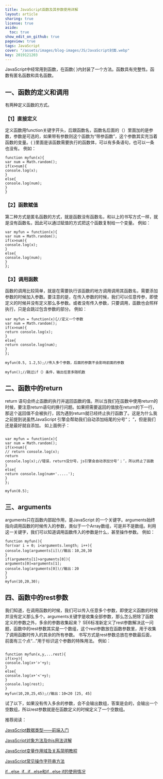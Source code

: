 ```yaml
---
title: JavaScript函数及其参数使用详解
layout: article
sharing: true
license: true
aside:
  toc: true
show_edit_on_github: true
pageview: true
tags: JavaScript
cover: "/assets/images/blog-images/JS/JavaScript封面.webp"
key: 2019121203
---
```


JavaScript中经常用到函数，在函数{ }内封装了一个方法。函数具有完整性。函数有匿名函数和具名函数。

## 一、函数的定义和调用

有两种定义函数的方式。

### 【1】直接定义

定义函数用function关键字开头，后跟函数名，函数名后面的（）里面加的是参数，参数是可选的，如果带有参数则这个函数为“带参函数”，这个参数其实充当着函数的变量。{ }里面是该函数需要执行的函数体，可以有多条语句，也可以一条也没有。
例如：
```
function myfun(x){
var num = Math.random();
if(x>num){
console.log(x);
}
else{
console.log(num);
}
}
```


### 【2】函数赋值

第二种方式是匿名函数的方式，就是函数没有函数名，和以上的书写方式一样，就是没有函数名，因此可以通过赋值的方式把这个函数复制给一个变量。
例如：

```
var myfun = function(x){
var num = Math.random();
if(x>num){
console.log(x);
}
else{
console.log(num);
}
};
```


### 【3】调用函数

函数的调用比较简单，就是在需要执行该函数的地方调用调用其函数名，需要添加参数的时候加入参数。要注意的是，在传入参数的时候，我们可以任意传参，即使定义的时候并没有定义那么多参数。或者没有传入参数，只要调用，函数也会照样执行，只是会跳过包含参数的部分。
例如：
```
var myfun = function(x){//定义一个参数
var num = Math.random();
if(x>num){
return console.log(x);
}
else{
return console.log(num);
}
};

myfun(0.5, 1.2,5);//传入多个参数，后面的参数不会影响前面的参数

myfun();//跳过if（）条件，输出任意多随机数

```





## 二、函数中的return

return 语句会终止函数的执行并返回函数的值。所以当我们在函数中使用return的时候，要注意return语句的换行问题。如果把需要返回的值放在return的下一行，那这个返回值不会被执行，因为遇到return就已经终止执行函数了。这是为什么我之前提到说虽然JavaScript 引擎会帮助我们自动添加结尾的分号“； ”，但是我们还是最好就自添加。
如上面例子：
```

var myfun = function(x){
var num = Math.random();
if(x>num){
// return console.log(x);
return
console.log(x);//错误，return没分号，js引擎会自动添加分号‘；’，所以终止了函数
}
else{
return console.log(num+'.....');
}
};

myfun(0.5);
```



## 三、arguments

arguments只在函数内部起作用，是JavaScript 的一个关键字。arguments始终指向调用函数的时候传入的参数，类似于一个Array数组，可是并不是数组。利用这一关键字，我们可以知道调用函数传入的参数是什么，甚至操作参数。
例如：
```
function myfun(){
for(var i = 0; i<arguments.length; i++){
console.log(arguments[i])//输出：10,20,30
}
if(arguments[1]>arguments[0]){
arguments[0]=arguments[1];
console.log(arguments[0])//输出：20
}
}
myfun(10,20,30);

```



## 四、函数中的rest参数

我们知道，在调用函数的时候，我们可以传入任意多个参数，即使定义函数的时候并没有定义那么多个。arguments关键字是收集全部参数，那么怎么把除了函数定义的参数之外，多余的参数收集起来？
SE6标准新定义了rest参数解决这一问题，函数中的rest参数其实是一个数组，这个rest参数放在函数参数里，用于收集了调用函数时传入的其余的所有参数。
书写方式是rest参数总放在参数最后面，前面有三个点“...”用于标识这个参数的特殊用法。
例如：
```

function myfun(x,y,...rest){
if(x>y){
console.log(x+'>'+y);
}
else{
console.log(x+'<'+y);
}
console.log(rest);
}
myfun(10,20,25,45);//输出：10<20 [25, 45]
```

试了以下，如果没有传入多余的参数，会不会输出数组，答案是会的，会输出一个空数组，所以rest参数就是在函数定义的时候定义了一个空数组。

推荐阅读：

[JavaScript数据类型——前端入门](https://muitlog.com/2019/12/11/JavaScript%E6%95%B0%E6%8D%AE%E7%B1%BB%E5%9E%8B.html)

[JavaScript对象方法及this用法详解](https://muitlog.com/2019/12/10/javascript-this.html)


[JavaScript变量作用域及关系简明教程](https://muitlog.com/2019/12/10/JavaScript%E5%8F%98%E9%87%8F%E4%BD%9C%E7%94%A8%E5%9F%9F.html)


[JavaScript常见操作字符串方法](https://muitlog.com/2019/12/06/javascript%E6%93%8D%E4%BD%9C%E5%AD%97%E7%AC%A6%E4%B8%B2.html)

[if...else, if...if...else和if...else if的使用情况](https://muitlog.com/2019/12/06/ifelse-ififelseifelse-if.html)